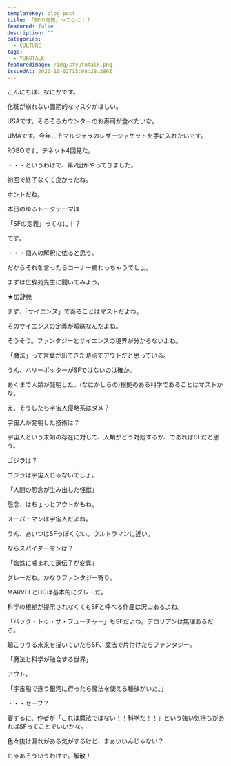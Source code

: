 ```yaml
---
templateKey: blog-post
title: 「SFの定義」ってなに！？
featured: false
description: ""
categories:
  - CULTURE
tags:
  - YURUTALK
featuredimage: /img/sfyututalk.png
issuedAt: 2020-10-02T15:08:28.286Z
---
```

こんにちは、なにかです。

化粧が崩れない画期的なマスクがほしい。



USAです。そろそろカウンターのお寿司が食べたいな。



UMAです。今年こそマルジェラのレザージャケットを手に入れたいです。



ROBOです。テネット4回見た。



・・・というわけで、第2回がやってきました。



初回で終了なくて良かったね。



ホントだね。



本日のゆるトークテーマは



「SFの定義」ってなに！？



です。



・・・個人の解釈に依ると思う。

だからそれを言ったらコーナー終わっちゃうでしょ。



まずは広辞苑先生に聞いてみよう。



★広辞苑



まず、「サイエンス」であることはマストだよね。



そのサイエンスの定義が曖昧なんだよね。



そうそう。ファンタジーとサイエンスの境界が分からないよね。



「魔法」って言葉が出てきた時点でアウトだと思っている。



うん、ハリーポッターがSFではないのは確か。



あくまで人類が発明した、(なにかしらの)根拠のある科学であることはマストかな。



え、そうしたら宇宙人侵略系はダメ？

宇宙人が発明した技術は？



宇宙人という未知の存在に対して、人類がどう対処するか、であればSFだと思う。



ゴジラは？



ゴジラは宇宙人じゃないでしょ。

「人間の怨念が生み出した怪獣」



怨念、はちょっとアウトかもね。



スーパーマンは宇宙人だよね。



うん、あいつはSFっぽくない。ウルトラマンに近い。



ならスパイダーマンは？

「蜘蛛に噛まれて遺伝子が変異」



グレーだね。かなりファンタジー寄り。

MARVELとDCは基本的にグレーだ。



科学の根拠が提示されなくてもSFと呼べる作品は沢山あるよね。

「バック・トゥ・ザ・フューチャー」もSFだよね。デロリアンは無理あるだろ。



起こりうる未来を描いていたらSF、魔法で片付けたらファンタジー。



「魔法と科学が融合する世界」



アウト。



「宇宙船で違う銀河に行ったら魔法を使える種族がいた。」



・・・セーフ？



要するに、作者が「これは魔法ではない！！科学だ！！」という強い気持ちがあればSFってことでいいかな。



色々抜け漏れがある気がするけど、まぁいいんじゃない？



じゃあそういうわけで。解散！